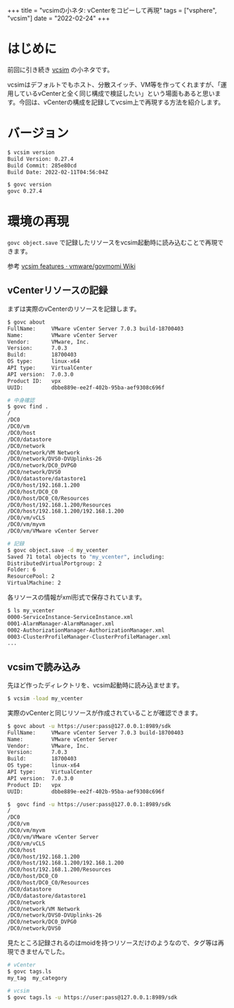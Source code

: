 +++
title = "vcsimの小ネタ: vCenterをコピーして再現"
tags = ["vsphere", "vcsim"]
date = "2022-02-24"
+++

# はじめに

前回に引き続き [vcsim](https://github.com/vmware/govmomi/tree/master/vcsim) の小ネタです。

vcsimはデフォルトでもホスト、分散スイッチ、VM等を作ってくれますが、「運用しているvCenterと全く同じ構成で検証したい」という場面もあると思います。今回は、vCenterの構成を記録してvcsim上で再現する方法を紹介します。

# バージョン

```bash
$ vcsim version
Build Version: 0.27.4
Build Commit: 285e80cd
Build Date: 2022-02-11T04:56:04Z

$ govc version
govc 0.27.4
```

# 環境の再現

`govc object.save` で記録したリソースをvcsim起動時に読み込むことで再現できます。

参考 [vcsim features · vmware/govmomi Wiki](https://github.com/vmware/govmomi/wiki/vcsim-features#record-and-playback)


## vCenterリソースの記録

まずは実際のvCenterのリソースを記録します。

```bash
$ govc about
FullName:     VMware vCenter Server 7.0.3 build-18700403
Name:         VMware vCenter Server
Vendor:       VMware, Inc.
Version:      7.0.3
Build:        18700403
OS type:      linux-x64
API type:     VirtualCenter
API version:  7.0.3.0
Product ID:   vpx
UUID:         dbbe889e-ee2f-402b-95ba-aef9308c696f

# 中身確認
$ govc find .
/
/DC0
/DC0/vm
/DC0/host
/DC0/datastore
/DC0/network
/DC0/network/VM Network
/DC0/network/DVS0-DVUplinks-26
/DC0/network/DC0_DVPG0
/DC0/network/DVS0
/DC0/datastore/datastore1
/DC0/host/192.168.1.200
/DC0/host/DC0_C0
/DC0/host/DC0_C0/Resources
/DC0/host/192.168.1.200/Resources
/DC0/host/192.168.1.200/192.168.1.200
/DC0/vm/vCLS
/DC0/vm/myvm
/DC0/vm/VMware vCenter Server

# 記録
$ govc object.save -d my_vcenter
Saved 71 total objects to "my_vcenter", including:
DistributedVirtualPortgroup: 2
Folder: 6
ResourcePool: 2
VirtualMachine: 2
```

各リソースの情報がxml形式で保存されています。

```bash
$ ls my_vcenter
0000-ServiceInstance-ServiceInstance.xml
0001-AlarmManager-AlarmManager.xml
0002-AuthorizationManager-AuthorizationManager.xml
0003-ClusterProfileManager-ClusterProfileManager.xml
...
```

## vcsimで読み込み

先ほど作ったディレクトリを、vcsim起動時に読み込ませます。

```bash
$ vcsim -load my_vcenter
```

実際のvCenterと同じリソースが作成されていることが確認できます。

```bash
$ govc about -u https://user:pass@127.0.0.1:8989/sdk
FullName:     VMware vCenter Server 7.0.3 build-18700403
Name:         VMware vCenter Server
Vendor:       VMware, Inc.
Version:      7.0.3
Build:        18700403
OS type:      linux-x64
API type:     VirtualCenter
API version:  7.0.3.0
Product ID:   vpx
UUID:         dbbe889e-ee2f-402b-95ba-aef9308c696f

$  govc find -u https://user:pass@127.0.0.1:8989/sdk
/
/DC0
/DC0/vm
/DC0/vm/myvm
/DC0/vm/VMware vCenter Server
/DC0/vm/vCLS
/DC0/host
/DC0/host/192.168.1.200
/DC0/host/192.168.1.200/192.168.1.200
/DC0/host/192.168.1.200/Resources
/DC0/host/DC0_C0
/DC0/host/DC0_C0/Resources
/DC0/datastore
/DC0/datastore/datastore1
/DC0/network
/DC0/network/VM Network
/DC0/network/DVS0-DVUplinks-26
/DC0/network/DC0_DVPG0
/DC0/network/DVS0
```

見たところ記録されるのはmoidを持つリソースだけのようなので、タグ等は再現できませんでした。

```bash
# vCenter
$ govc tags.ls
my_tag  my_category

# vcsim
$ govc tags.ls -u https://user:pass@127.0.0.1:8989/sdk
```
